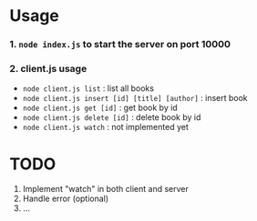 # Usage
### 1. ```node index.js``` to start the server on port 10000
### 2. client.js usage
  - ```node client.js list``` : list all books
  - ```node client.js insert [id] [title] [author]``` : insert book
  - ```node client.js get [id]``` : get book by id
  - ```node client.js delete [id]``` : delete book by id
  - ```node client.js watch``` : not implemented yet
# TODO
1. Implement "watch" in both client and server
2. Handle error (optional)
3. ...
